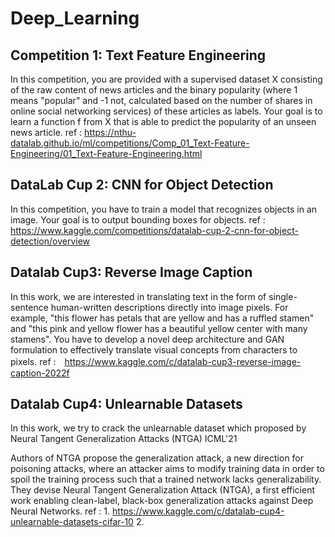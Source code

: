 # Deep_Learning
## Competition 1: Text Feature Engineering
In this competition, you are provided with a supervised dataset X consisting of the raw content of news articles 
and the binary popularity (where 1 means "popular" and -1 not, calculated based on the number of shares in online social networking services) of these articles as labels. 
Your goal is to learn a function f from X that is able to predict the popularity of an unseen news article.
ref : https://nthu-datalab.github.io/ml/competitions/Comp_01_Text-Feature-Engineering/01_Text-Feature-Engineering.html
## DataLab Cup 2: CNN for Object Detection
In this competition, you have to train a model that recognizes objects in an image. Your goal is to output bounding boxes for objects.
ref : https://www.kaggle.com/competitions/datalab-cup-2-cnn-for-object-detection/overview
## Datalab Cup3: Reverse Image Caption
In this work, we are interested in translating text in the form of single-sentence human-written descriptions directly into image pixels. For example, "this flower has petals that are yellow and has a ruffled stamen" and "this pink and yellow flower has a beautiful yellow center with many stamens". You have to develop a novel deep architecture and GAN formulation to effectively translate visual concepts from characters to pixels.
ref :　https://www.kaggle.com/c/datalab-cup3-reverse-image-caption-2022f

## Datalab Cup4: Unlearnable Datasets
In this work, we try to crack the unlearnable dataset which proposed by Neural Tangent Generalization Attacks (NTGA) ICML'21

Authors of NTGA propose the generalization attack, a new direction for poisoning attacks, where an attacker aims to modify training data in order to spoil the training process such that a trained network lacks generalizability. They devise Neural Tangent Generalization Attack (NTGA), a first efficient work enabling clean-label, black-box generalization attacks against Deep Neural Networks.
ref : 1. https://www.kaggle.com/c/datalab-cup4-unlearnable-datasets-cifar-10
  2. 
